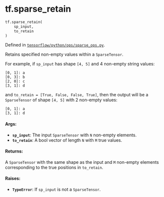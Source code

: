 <div itemscope itemtype="http://developers.google.com/ReferenceObject">
<meta itemprop="name" content="tf.sparse_retain" />
<meta itemprop="path" content="Stable" />
</div>

# tf.sparse_retain

``` python
tf.sparse_retain(
    sp_input,
    to_retain
)
```



Defined in [`tensorflow/python/ops/sparse_ops.py`](https://www.tensorflow.org/code/tensorflow/python/ops/sparse_ops.py).

Retains specified non-empty values within a `SparseTensor`.

For example, if `sp_input` has shape `[4, 5]` and 4 non-empty string values:

    [0, 1]: a
    [0, 3]: b
    [2, 0]: c
    [3, 1]: d

and `to_retain = [True, False, False, True]`, then the output will
be a `SparseTensor` of shape `[4, 5]` with 2 non-empty values:

    [0, 1]: a
    [3, 1]: d

#### Args:

* <b>`sp_input`</b>: The input `SparseTensor` with `N` non-empty elements.
* <b>`to_retain`</b>: A bool vector of length `N` with `M` true values.


#### Returns:

A `SparseTensor` with the same shape as the input and `M` non-empty
elements corresponding to the true positions in `to_retain`.


#### Raises:

* <b>`TypeError`</b>: If `sp_input` is not a `SparseTensor`.